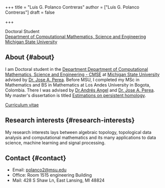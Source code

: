 +++
title = "Luis G. Polanco Contreras"
author = ["Luis G. Polanco Contreras"]
draft = false
<!-- [menu.about]
  weight = 1002
  identifier = "about" -->
+++

Doctoral Student <br />
[Department of Computational Mathematics, Science and Engineering](https://cmse.msu.edu/) <br />
[Michigan State University](https://msu.edu/)

## About {#about}

I am Doctoral student in the [Department Department of Computational Mathematics, Science and Engineering - CMSE](https://cmse.msu.edu/) at [Michigan State University](https://msu.edu/) advised by [Dr. Jose A. Perea](https://www.joperea.com/). Before MSU, I completed my MSc in Mathematics and BS in Mathematics at Los Andes University in Bogota, Colombia. There I was advised by [Dr.Andrés Angel](https://academia.uniandes.edu.co/AcademyCv/ja.angel908) and [Dr. Jose A. Perea](https://www.joperea.com/). My master's dissertation is titled [Estimations on persistent homology](https://repositorio.uniandes.edu.co/handle/1992/13235).


[Curriculum vitae](/pdfs/Resume_Luis_Polanco.pdf)


## Research interests {#research-interests}

My research interests lays between algebraic topology, topological data analysis and computational mathematics and its many applications to data science, machine learning and signal processing.


## Contact {#contact}

-   Email: [polanco2@msu.edu](mailto:polanco2@msu.edu)
-   Office: Room 1515 engineering Building
-   Mail: 428 S Shaw Ln, East Lansing, MI 48824
